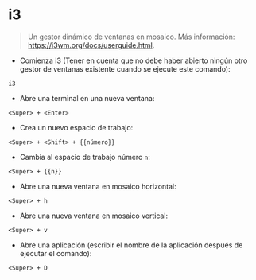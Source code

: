 # i3

> Un gestor dinámico de ventanas en mosaico.
> Más información: <https://i3wm.org/docs/userguide.html>.

- Comienza i3 (Tener en cuenta que no debe haber abierto ningún otro gestor de ventanas existente cuando se ejecute este comando):

`i3`

- Abre una terminal en una nueva ventana:

`<Super> + <Enter>`

- Crea un nuevo espacio de trabajo:

`<Super> + <Shift> + {{número}}`

- Cambia al espacio de trabajo número `n`:

`<Super> + {{n}}`

- Abre una nueva ventana en mosaico horizontal:

`<Super> + h`

- Abre una nueva ventana en mosaico vertical:

`<Super> + v`

- Abre una aplicación (escribir el nombre de la aplicación después de ejecutar el comando):

`<Super> + D`
